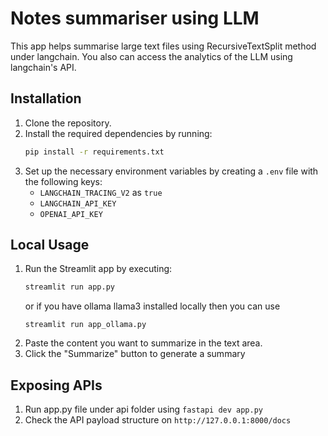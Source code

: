 # Notes summariser using LLM

This app helps summarise large text files using RecursiveTextSplit method under langchain. You also can access the analytics of the LLM using langchain's API. 

## Installation

1. Clone the repository.
2. Install the required dependencies by running:
   ```bash
   pip install -r requirements.txt
   ```
3. Set up the necessary environment variables by creating a `.env` file with the following keys:
   - `LANGCHAIN_TRACING_V2` as `true`
   - `LANGCHAIN_API_KEY`
   - `OPENAI_API_KEY`

## Local Usage

1. Run the Streamlit app by executing:
   ```bash
   streamlit run app.py
   ```
   or if you have ollama llama3 installed locally then you can use 
   ```
   streamlit run app_ollama.py
   ```
2. Paste the content you want to summarize in the text area.
3. Click the "Summarize" button to generate a summary

## Exposing APIs

1. Run app.py file under api folder using ``fastapi dev app.py`` 
2. Check the API payload structure on ``http://127.0.0.1:8000/docs`` 


